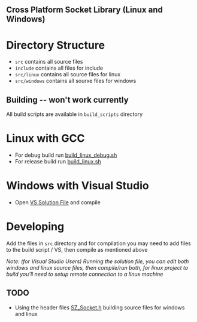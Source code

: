 ## Cross Platform Socket Library (Linux and Windows)

# Directory Structure
- `src` contains all source files
- `include` contains all files for include
- `src/linux` contains all source files for linux
- `src/windows` contains all sourxe files for windows

## Building -- won't work currently
All build scripts are available in `build_scripts` directory

# Linux with GCC
- For debug build run [build_linux_debug.sh](./build_scripts/build_linux_debug.sh)
- For release build run [build_linux.sh](./build_scripts/build_linux.sh)

# Windows with Visual Studio
- Open [VS Solution File](./build_scripts/vs_sln/vs_sln.sln) and compile


# Developing
Add the files in `src` directory and for compilation you may need to add files to the build script / VS, then compile as mentioned above

*Note: (for Visual Studio Users) Running the solution file, you can edit both windows and linux source files, then compile/run both, for linux project to build you'll need to setup remote connection to a linux machine*

## TODO
- Using the header files [SZ_Socket.h](./src/SZ_Socket.h) building source files for windows and linux